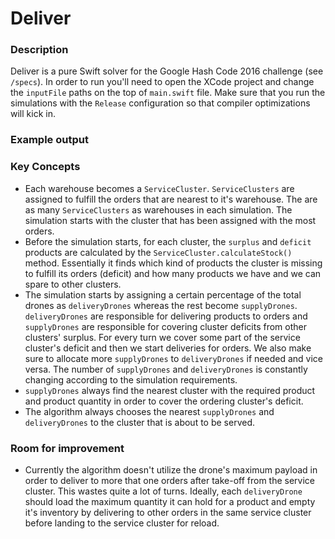 # Deliver
### Description
Deliver is a pure Swift solver for the Google Hash Code 2016 challenge (see `/specs`). In
order to run you'll need to open the XCode project and change the `inputFile` paths on the top of `main.swift` file. Make sure that you run the simulations with the `Release` configuration so that compiler optimizations will kick in.

### Example output

### Key Concepts
- Each warehouse becomes a `ServiceCluster`. `ServiceClusters` are assigned to fulfill the orders that are nearest to it's warehouse. The are as many `ServiceClusters` as warehouses in each simulation. The simulation starts with the cluster that has been assigned with the most orders.
- Before the simulation starts, for each cluster, the `surplus` and `deficit` products are calculated by the `ServiceCluster.calculateStock()` method. Essentially it finds which kind of products the cluster is missing to fulfill its orders (deficit) and how many products we have and we can spare to other clusters.
- The simulation starts by assigning a certain percentage of the total drones as `deliveryDrones` whereas the rest become `supplyDrones`. `deliveryDrones` are responsible for delivering products to orders and `supplyDrones` are responsible for covering cluster deficits from other clusters' surplus. For every turn we cover some part of the service cluster's deficit and then we start deliveries for orders. We also make sure to allocate more `supplyDrones` to `deliveryDrones` if needed and vice versa. The number of `supplyDrones` and `deliveryDrones` is constantly changing according to the simulation requirements.
- `supplyDrones` always find the nearest cluster with the required product and product quantity in order to cover the ordering cluster's deficit.
- The algorithm always chooses the nearest `supplyDrones` and `deliveryDrones` to the cluster that is about to be served.

### Room for improvement
- Currently the algorithm doesn't utilize the drone's maximum payload in order to deliver to more that one orders after take-off from the service cluster. This wastes quite a lot of turns. Ideally, each `deliveryDrone` should load the maximum quantity it can hold for a product and empty it's inventory by delivering to other orders in the same service cluster before landing to the service cluster for reload.
